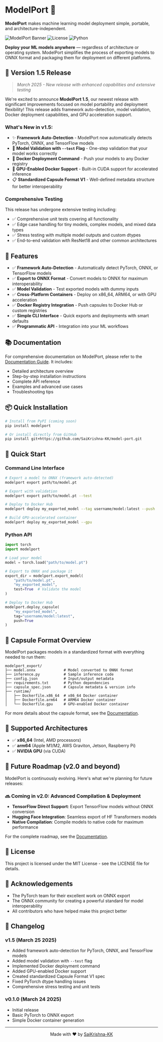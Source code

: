 # ModelPort 🚀

**ModelPort** makes machine learning model deployment simple, portable, and architecture-independent.

![ModelPort Banner](https://img.shields.io/badge/ModelPort-v1.5-blue)
![License](https://img.shields.io/badge/License-MIT-green)
![Python](https://img.shields.io/badge/Python-3.8%2B-blue)

**Deploy your ML models anywhere** — regardless of architecture or operating system. ModelPort simplifies the process of exporting models to ONNX format and packaging them for deployment on different platforms.

## 📣 Version 1.5 Release 
> *March 2025 - New release with enhanced capabilities and extensive testing*

We're excited to announce **ModelPort 1.5**, our newest release with significant improvements focused on model portability and deployment flexibility! This release adds framework auto-detection, model validation, Docker deployment capabilities, and GPU acceleration support.

### What's New in v1.5:
- ✨ **Framework Auto-Detection** - ModelPort now automatically detects PyTorch, ONNX, and TensorFlow models
- 🧪 **Model Validation with `--test` Flag** - One-step validation that your model works correctly  
- 🐳 **Docker Deployment Command** - Push your models to any Docker registry
- 🚀 **GPU-Enabled Docker Support** - Built-in CUDA support for accelerated inference
- 📋 **Standardized Capsule Format V1** - Well-defined metadata structure for better interoperability

### Comprehensive Testing
This release has undergone extensive testing including:
- ✅ Comprehensive unit tests covering all functionality
- ✅ Edge case handling for tiny models, complex models, and mixed data types
- ✅ Stress testing with multiple model outputs and custom dtypes
- ✅ End-to-end validation with ResNet18 and other common architectures

## 🌟 Features

- ✅ **Framework Auto-Detection** - Automatically detect PyTorch, ONNX, or TensorFlow models
- ✅ **Export to ONNX Format** - Convert models to ONNX for maximum interoperability
- ✅ **Model Validation** - Test exported models with dummy inputs
- ✅ **Cross-Platform Containers** - Deploy on x86_64, ARM64, or with GPU acceleration
- ✅ **Docker Registry Integration** - Push capsules to Docker Hub or custom registries
- ✅ **Simple CLI Interface** - Quick exports and deployments with smart defaults
- ✅ **Programmatic API** - Integration into your ML workflows

## 📚 Documentation

For comprehensive documentation on ModelPort, please refer to the [Documentation Guide](DOCUMENTATION.md). It includes:

- Detailed architecture overview
- Step-by-step installation instructions
- Complete API reference
- Examples and advanced use cases
- Troubleshooting tips

## 📦 Quick Installation

```bash
# Install from PyPI (coming soon)
pip install modelport

# Or install directly from GitHub
pip install git+https://github.com/SaiKrishna-KK/model-port.git
```

## 🚀 Quick Start

### Command Line Interface

```bash
# Export a model to ONNX (framework auto-detected)
modelport export path/to/model.pt

# Export with validation
modelport export path/to/model.pt --test

# Deploy to Docker Hub
modelport deploy my_exported_model --tag username/model:latest --push

# Build GPU-accelerated container
modelport deploy my_exported_model --gpu
```

### Python API

```python
import torch
import modelport

# Load your model
model = torch.load("path/to/model.pt") 

# Export to ONNX and package it
export_dir = modelport.export_model(
    "path/to/model.pt", 
    "my_exported_model",
    test=True  # Validate the model
)

# Deploy to Docker Hub
modelport.deploy_capsule(
    "my_exported_model",
    tag="username/model:latest",
    push=True
)
```

## 📄 Capsule Format Overview

ModelPort packages models in a standardized format with everything needed to run them:

```
modelport_export/
├── model.onnx             # Model converted to ONNX format
├── inference.py           # Sample inference code
├── config.json            # Input/output metadata
├── requirements.txt       # Python dependencies
├── capsule_spec.json      # Capsule metadata & version info
├── runtime/
│   ├── Dockerfile.x86_64  # x86_64 Docker container
│   ├── Dockerfile.arm64   # ARM64 Docker container
│   └── Dockerfile.gpu     # GPU-enabled Docker container
```

For more details about the capsule format, see the [Documentation](DOCUMENTATION.md#capsule-format).

## 🔧 Supported Architectures

- ✅ **x86_64** (Intel, AMD processors)
- ✅ **arm64** (Apple M1/M2, AWS Graviton, Jetson, Raspberry Pi)
- ✅ **NVIDIA GPU** (via CUDA)

## 🔮 Future Roadmap (v2.0 and beyond)

ModelPort is continuously evolving. Here's what we're planning for future releases:

### 🔜 Coming in v2.0: Advanced Compilation & Deployment
- **TensorFlow Direct Support**: Export TensorFlow models without ONNX conversion
- **Hugging Face Integration**: Seamless export of HF Transformers models
- **Native Compilation**: Compile models to native code for maximum performance

For the complete roadmap, see the [Documentation](DOCUMENTATION.md#future-roadmap).

## 📝 License

This project is licensed under the MIT License - see the LICENSE file for details.

## 🙏 Acknowledgements

- The PyTorch team for their excellent work on ONNX export
- The ONNX community for creating a powerful standard for model interoperability
- All contributors who have helped make this project better

## 📝 Changelog

### v1.5 (March 25 2025)
- Added framework auto-detection for PyTorch, ONNX, and TensorFlow models
- Added model validation with `--test` flag
- Implemented Docker deployment command
- Added GPU-enabled Docker support
- Created standardized Capsule Format V1 spec
- Fixed PyTorch dtype handling issues
- Comprehensive stress testing and unit tests

### v0.1.0 (March 24 2025)
- Initial release
- Basic PyTorch to ONNX export
- Simple Docker container generation

---

<p align="center">
  Made with ❤️ by <a href="https://github.com/SaiKrishna-KK">SaiKrishna-KK</a>
</p>
